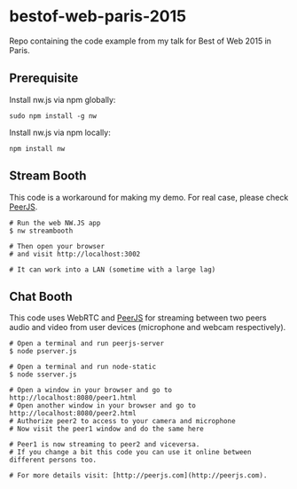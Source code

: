 # bestof-web-paris-2015
Repo containing the code example from my talk for Best of Web 2015 in Paris.


## Prerequisite

Install nw.js via npm globally:
```
sudo npm install -g nw
```

Install nw.js via npm locally:
```
npm install nw
```


## Stream Booth

This code is a workaround for making my demo. For real case, please check [PeerJS](http://peerjs.com).

```
# Run the web NW.JS app
$ nw streambooth

# Then open your browser
# and visit http://localhost:3002

# It can work into a LAN (sometime with a large lag)
```


## Chat Booth

This code uses WebRTC and [PeerJS](http://peerjs.com) for streaming between two peers audio and video from user devices (microphone and webcam respectively).

```
# Open a terminal and run peerjs-server
$ node pserver.js

# Open a terminal and run node-static
$ node sserver.js

# Open a window in your browser and go to http://localhost:8080/peer1.html
# Open another window in your browser and go to http://localhost:8080/peer2.html
# Authorize peer2 to access to your camera and microphone
# Now visit the peer1 window and do the same here

# Peer1 is now streaming to peer2 and viceversa.
# If you change a bit this code you can use it online between different persons too.

# For more details visit: [http://peerjs.com](http://peerjs.com).
```
